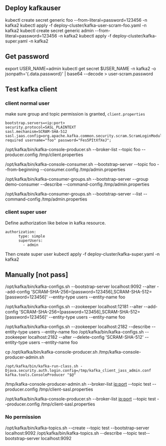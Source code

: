 ## Deploy kafkauser


kubectl create secret generic foo --from-literal=password=123456 -n kafka2
kubectl apply -f deploy-cluster/kafka-user-scram-foo.yaml -n kafka2
kubectl create secret generic admin --from-literal=password=123456 -n kafka2
kubectl apply -f deploy-cluster/kafka-super.yaml -n kafka2


## Get password
export USER_NAME=admin
kubectl get secret $USER_NAME -n kafka2 -o jsonpath='{.data.password}' | base64 --decode > user-scram.password

## Test kafka client
### client normal user
make sure group and topic permission is granted, `client.properties`
```
bootstrap.servers=<ip:port>
security.protocol=SASL_PLAINTEXT
sasl.mechanism=SCRAM-SHA-512
sasl.jaas.config=org.apache.kafka.common.security.scram.ScramLoginModule required username="foo" password="Fes5PItXfXeJ";
```
/opt/kafka/bin/kafka-console-producer.sh --broker-list <kafka ip:port> --topic foo --producer.config /tmp/client.properties

/opt/kafka/bin/kafka-console-consumer.sh --bootstrap-server <kafka ip:port> --topic foo --from-beginning --consumer.config /tmp/admin.properties

/opt/kafka/bin/kafka-consumer-groups.sh --bootstrap-server <kafka ip:port> --group demo-consumer --describe --command-config /tmp/admin.properties 

/opt/kafka/bin/kafka-consumer-groups.sh --bootstrap-server <kafka ip:port> --list --command-config /tmp/admin.properties 
### client super user
Define authorization like below in kafka resource.
```
authorization:
      type: simple
      superUsers:
        - admin
```
Then create super user
kubectl apply -f deploy-cluster/kafka-super.yaml -n kafka2

## Manually [not pass]
/opt/kafka/bin/kafka-configs.sh --bootstrap-server localhost:9092 --alter --add-config 'SCRAM-SHA-256=[password=123456],SCRAM-SHA-512=[password=123456]' --entity-type users --entity-name foo

/opt/kafka/bin/kafka-configs.sh --zookeeper localhost:12181 --alter --add-config 'SCRAM-SHA-256=[password=123456],SCRAM-SHA-512=[password=123456]' --entity-type users --entity-name foo

/opt/kafka/bin/kafka-configs.sh --zookeeper localhost:2182 --describe --entity-type users --entity-name foo
/opt/kafka/bin/kafka-configs.sh  --zookeeper localhost:2182 --alter  --delete-config 'SCRAM-SHA-512' --entity-type users --entity-name foo

cp /opt/kafka/bin/kafka-console-producer.sh /tmp/kafka-console-producer-admin.sh
```
/opt/kafka/bin/kafka-run-class.sh -Djava.security.auth.login.config=/tmp/kafka_client_jass_admin.conf kafka.tools.ConsoleProducer "$@"
```
/tmp/kafka-console-producer-admin.sh  --broker-list <ip:port> --topic test --producer.config /tmp/client-sasl.properties

/opt/kafka/bin/kafka-console-producer.sh  --broker-list <ip:port> --topic test --producer.config /tmp/client-sasl.properties

### No permission
/opt/kafka/bin/kafka-topics.sh --create --topic test --bootstrap-server localhost:9092
/opt/kafka/bin/kafka-topics.sh --describe --topic test--bootstrap-server localhost:9092
